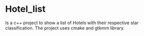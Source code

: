# Hotel_list
Is a c++ project to show a list of Hotels with their respective star classification. The project uses cmake and gtkmm library. 
